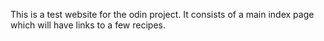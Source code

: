 This is a test website for the odin project. It consists of a main index page which will have links to a few recipes.
